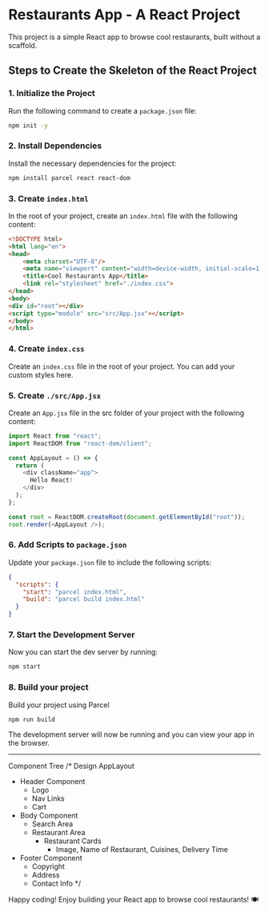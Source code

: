 # Restaurants App - A React Project

This project is a simple React app to browse cool restaurants, built without a scaffold.

## Steps to Create the Skeleton of the React Project

### 1. Initialize the Project
Run the following command to create a `package.json` file:

```bash
npm init -y
```

### 2. Install Dependencies
Install the necessary dependencies for the project:

```bash
npm install parcel react react-dom
```

### 3. Create `index.html`
In the root of your project, create an `index.html` file with the following content:

```html
<!DOCTYPE html>
<html lang="en">
<head>
    <meta charset="UTF-8"/>
    <meta name="viewport" content="width=device-width, initial-scale=1.0"/>
    <title>Cool Restaurants App</title>
    <link rel="stylesheet" href="./index.css">
</head>
<body>
<div id="root"></div>
<script type="module" src="src/App.jsx"></script>
</body>
</html>
```

### 4. Create `index.css`
Create an `index.css` file in the root of your project. You can add your custom styles here.

### 5. Create `./src/App.jsx`
Create an `App.jsx` file in the src folder of your project with the following content:

```javascript
import React from "react";
import ReactDOM from "react-dom/client";

const AppLayout = () => {
  return (
    <div className="app">
      Hello React!
    </div>
  );
};

const root = ReactDOM.createRoot(document.getElementById("root"));
root.render(<AppLayout />);
```

### 6. Add Scripts to `package.json`
Update your `package.json` file to include the following scripts:

```json
{
  "scripts": {
    "start": "parcel index.html",
    "build": "parcel build index.html"
  }
}
```

### 7. Start the Development Server
Now you can start the dev server by running:

```bash
npm start
```
### 8. Build your project
Build your project using Parcel

```bash
npm run build
```

The development server will now be running and you can view your app in the browser.

---

Component Tree
/*
Design
AppLayout
- Header Component
  - Logo
  - Nav Links
  - Cart
- Body Component
  - Search Area
  - Restaurant Area
    - Restaurant Cards
      - Image, Name of Restaurant, Cuisines, Delivery Time
- Footer Component
  - Copyright
  - Address
  - Contact Info
  */

Happy coding! Enjoy building your React app to browse cool restaurants! 🍽️